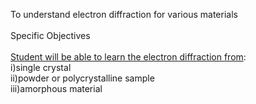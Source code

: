 To understand electron diffraction for various materials<br><br>
Specific Objectives<br><br>
<u>Student will be able to learn the electron diffraction from</u>:<br>
i)single crystal<br>
ii)powder or polycrystalline sample<br>
iii)amorphous material
